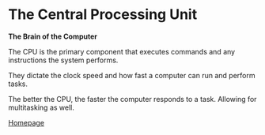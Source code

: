 # The Central Processing Unit

**The Brain of the Computer**

The CPU is the primary component that executes commands and any instructions the system performs.

They dictate the clock speed and how fast a computer can run and perform tasks.

The better the CPU, the faster the computer responds to a task. Allowing for multitasking as well. 

[Homepage](./README.md)

